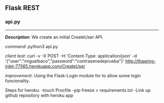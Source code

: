 ## Flask REST

### api.py
-----
_**Description**_: 
We create an initial CreateUser API. 

*command*: python3 api.py

*client test*: curl -v -X POST -H 'Content-Type: application/json' -d '{"user":"miguelbaco","password":"contrasenadeprueba"}' http://thawing-inlet-77565.herokuapp.com/CreateUser


*improvement*: Using the Flask-Login module for to allow some login funcionality.


Steps for heroku:
  -touch Procfile
  -pip freeze > requirements.txt
  -Link up github repository with heroku app

